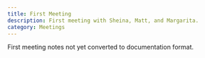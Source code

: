 ```yaml
---
title: First Meeting
description: First meeting with Sheina, Matt, and Margarita.
category: Meetings
---
```


<alert type="warning">
 
First meeting notes not yet converted to documentation format.

</alert>
